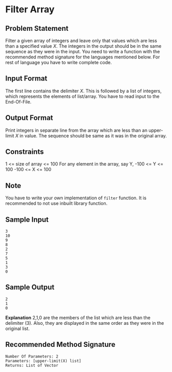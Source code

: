 # Filter Array

## Problem Statement

Filter a given array of integers and leave only that values which are less
than a specified value _X_. The integers in the output should be in the same
sequence as they were in the input. You need to write a function with the
recommended method signature for the languages mentioned below. For rest of
language you have to write complete code.

## Input Format

The first line contains the delimiter _X_. This is followed by a list of
integers, which represents the elements of list/array. You have to read input
to the End-Of-File.

## Output Format

Print integers in separate line from the array which are less than an
upper-limit _X_ in value. The sequence should be same as it was in the
original array.

## Constraints

1 <= size of array <= 100
For any element in the array, say Y, -100 <= Y <= 100
-100 <= X <= 100

## Note

You have to write your own implementation of `filter` function. It is
recommended to not use inbuilt library function.

## Sample Input

    3
    10
    9
    8
    2
    7
    5
    1
    3
    0

## Sample Output

    2
    1
    0

**Explanation** 2,1,0 are the members of the list which are less than the
delimiter (3). Also, they are displayed in the same order as they were in the
original list.

## Recommended Method Signature

    Number Of Parameters: 2
    Parameters: [upper-limit(X) list]
    Returns: List of Vector

<!--
vim:ft=markdown:
-->
